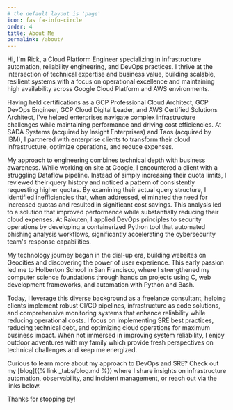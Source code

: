 ```yaml
---
# the default layout is 'page'
icon: fas fa-info-circle
order: 4
title: About Me
permalink: /about/
---
```


Hi, I'm Rick, a Cloud Platform Engineer specializing in infrastructure automation, reliability engineering, and DevOps practices. I thrive at the intersection of technical expertise and business value, building scalable, resilient systems with a focus on operational excellence and maintaining high availability across Google Cloud Platform and AWS environments.

Having held certifications as a GCP Professional Cloud Architect, GCP DevOps Engineer, GCP Cloud Digital Leader, and AWS Certified Solutions Architect, I've helped enterprises navigate complex infrastructure challenges while maintaining performance and driving cost efficiencies. At SADA Systems (acquired by Insight Enterprises) and Taos (acquired by IBM), I partnered with enterprise clients to transform their cloud infrastructure, optimize operations, and reduce expenses.

My approach to engineering combines technical depth with business awareness. While working on site at Google, I encountered a client with a struggling Dataflow pipeline. Instead of simply increasing their quota limits, I reviewed their query history and noticed a pattern of consistently requesting higher quotas. By examining their actual query structure, I identified inefficiencies that, when addressed, eliminated the need for increased quotas and resulted in significant cost savings. This analysis led to a solution that improved performance while substantially reducing their cloud expenses. At Rakuten, I applied DevOps principles to security operations by developing a containerized Python tool that automated phishing analysis workflows, significantly accelerating the cybersecurity team's response capabilities.

My technology journey began in the dial-up era, building websites on Geocities and discovering the power of user experience. This early passion led me to Holberton School in San Francisco, where I strengthened my computer science foundations through hands on projects using C, web development frameworks, and automation with Python and Bash.

Today, I leverage this diverse background as a freelance consultant, helping clients implement robust CI/CD pipelines, infrastructure as code solutions, and comprehensive monitoring systems that enhance reliability while reducing operational costs. I focus on implementing SRE best practices, reducing technical debt, and optimizing cloud operations for maximum business impact. When not immersed in improving system reliability, I enjoy outdoor adventures with my family which provide fresh perspectives on technical challenges and keep me energized.

Curious to learn more about my approach to DevOps and SRE? Check out my [blog]({% link _tabs/blog.md %}) where I share insights on infrastructure automation, observability, and incident management, or reach out via the links below.

Thanks for stopping by!